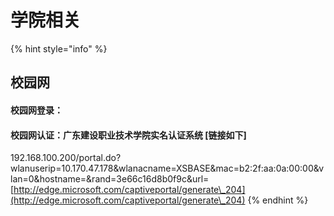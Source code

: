 # 学院相关

{% hint style="info" %}
## 校园网

#### 校园网登录：

#### 校园网认证：广东建设职业技术学院实名认证系统    \[链接如下]

192.168.100.200/portal.do?wlanuserip=10.170.47.178\&wlanacname=XSBASE\&mac=b2:2f:aa:0a:00:00\&vlan=0\&hostname=\&rand=3e66c16d8b0f9c\&url=[http://edge.microsoft.com/captiveportal/generate\_204](http://edge.microsoft.com/captiveportal/generate\_204)
{% endhint %}



